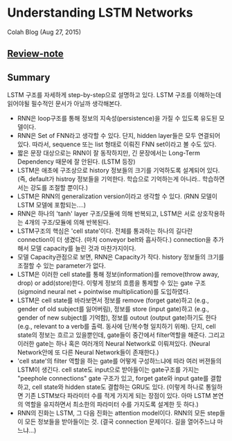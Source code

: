 # Understanding LSTM Networks
Colah Blog (Aug 27, 2015)

## [Review-note](https://onedrive.live.com/view.aspx?resid=2BA5907D25AB4F59!282&ithint=file%2cdocx&app=Word&authkey=!ACX3_SzAnuGJmjI)

## Summary
LSTM 구조를 자세하게 step-by-step으로 설명하고 있다. LSTM 구조를 이해하는데 읽어야될 필수적인 문서가 아닐까 생각해본다.
* RNN은 loop구조를 통해 정보의 지속성(persistence)을 가질 수 있도록 유도된 모델이다.
* RNN은 Set of FNN라고 생각할 수 있다. 단지, hidden layer들은 모두 연결되어 있다. 따라서, sequence 또는 list 형태로 이뤄진 FNN set이라고 볼 수도 있다. 
* 짧은 문장 대상으로는 RNN이 잘 동작하지만, 긴 문장에서는 Long-Term Dependency 때문에 잘 안된다. (LSTM 등장)
* LSTM은 애초에 구조상으로 history 정보들의 크기를 기억하도록 설계되어 있다. (즉, default가 histroy 정보들을 기억한다. 학습으로 기억하는게 아니라.. 학습하면서는 강도를 조절할 뿐이다.)
* LSTM은 RNN의 generalization version이라고 생각할 수 있다. (RNN 모델이 LSTM 모델에 포함되는....)
* RNN은 하나의 'tanh' layer 구조/모듈에 의해 반복되고, LSTM은 서로 상호작용하는 4개의 구조/모듈에 의해 반복된다.
* LSTM구조의 핵심은 'cell state'이다. 전체를 통과하는 하나의 길다란 connection이 더 생겼다. (마치 conveyor belt와 흡사하다.) connection을 추가해서 모델 capacity를 늘린 것과 마찬가지이다. 
* 모델 Capacity관점으로 보면, RNN은 Capacity가 작다. history 정보들의 크기를 조절할 수 있는 parameter가 없다.
* LSTM은 이러한 cell state를 통해 정보(information)를 remove(throw away, drop) or add(store)한다. 이렇게 정보의 흐름을 통제할 수 있는 gate 구조(sigmoind neural net + pointwise multiplication)를 도입하였다.
* LSTM은 cell state를 바라보면서 정보를 remove (forget gate)하고 (e.g., gender of old subject를 잃어버림), 정보를 store (input gate)하고 (e.g., gender of new subject를 기억함), 정보를 outout (output gate)하기도 한다 (e.g., relevant to a verb를 출력. 동사에 단/복수형 일치하기 위해). 단지, cell state의 정보는 흐르고 있을뿐인데, gate들이 중간에서 filter역할을 해준다. 그리고 이러한 gate는 하나 혹은 여러개의 Neural Network로 이뤄져있다. (Neural Network안에 또 다른 Neural Network들이 존재한다.) 
* 'cell state'의 filter 역할을 하는 gate를 어떻게 구성하느냐에 따라 여러 버젼들의 LSTM이 생긴다. cell state도 input으로 받아들이는 gate구조를 가지는 "peephole connections" gate 구조가 있고, forget gate와 input gate를 결합하고, cell state와 hidden state도 결합하는 GRU도 있다. (이렇게 하나로 통일하면 기존 LSTM보다 파라미터 수를 적게 가지게 되는 장점이 있다. 아마 LSTM 본연의 역할을 유지하면서 최소한의 파라미터 수를 가지도록 설계한 듯 하다.)
* RNN의 진화는 LSTM, 그 다음 진화는 attention model이다. RNN의 모든 step들이 모든 정보들을 받아들이는 것. (결국 connection 문제이다. 길을 열어주느냐 마느냐...)
